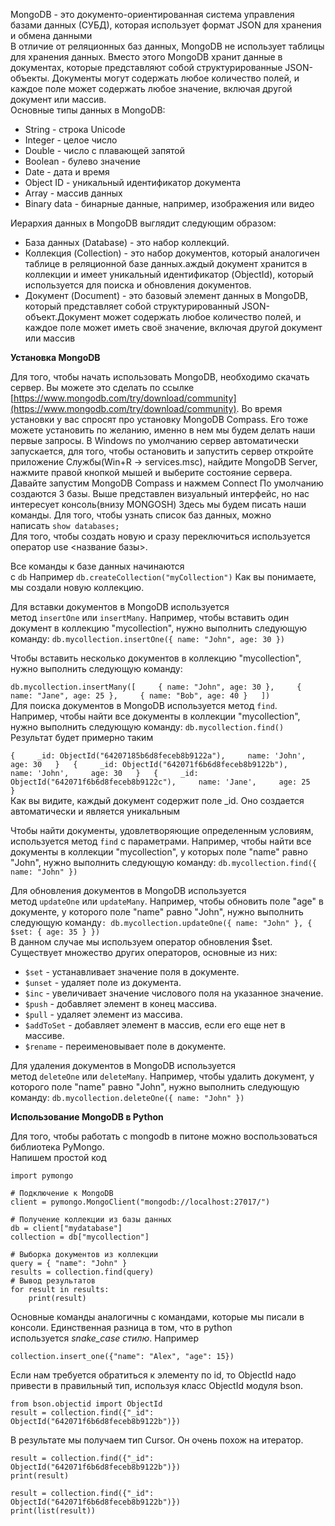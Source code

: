 MongoDB - это документо-ориентированная система управления базами данных (СУБД), которая использует формат JSON для хранения и обмена данными  
В отличие от реляционных баз данных, MongoDB не использует таблицы для хранения данных. Вместо этого MongoDB хранит данные в документах, которые представляют собой структурированные JSON-объекты. Документы могут содержать любое количество полей, и каждое поле может содержать любое значение, включая другой документ или массив.  
Основные типы данных в MongoDB:

- String - строка Unicode
- Integer - целое число
- Double - число с плавающей запятой
- Boolean - булево значение
- Date - дата и время
- Object ID - уникальный идентификатор документа
- Array - массив данных
- Binary data - бинарные данные, например, изображения или видео

Иерархия данных в MongoDB выглядит следующим образом:

- База данных (Database) - это набор коллекций.
- Коллекция (Collection) - это набор документов, который аналогичен таблице в реляционной базе данных.аждый документ хранится в коллекции и имеет уникальный идентификатор (ObjectId), который используется для поиска и обновления документов.
- Документ (Document) - это базовый элемент данных в MongoDB, который представляет собой структурированный JSON-объект.Документ может содержать любое количество полей, и каждое поле может иметь своё значение, включая другой документ или массив

**Установка MongoDB**

Для того, чтобы начать использовать MongoDB, необходимо скачать сервер. Вы можете это сделать по ссылке  
[https://www.mongodb.com/try/download/community](https://www.mongodb.com/try/download/community). Во время установки у вас спросят про установку MongoDB Compass. Его тоже можете установить по желанию, именно в нем мы будем делать наши первые запросы. В Windows по умолчанию сервер автоматически запускается, для того, чтобы остановить и запустить сервер откройте приложение Службы(Win+R -> services.msc), найдите MongoDB Server, нажмите правой кнопкой мышей и выберите состояние сервера.
Давайте запустим MongoDB Compass и нажмем Connect
По умолчанию создаются 3 базы. Выше представлен визуальный интерфейс, но нас интересует консоль(внизу MONGOSH)
Здесь мы будем писать наши команды. Для того, чтобы узнать список баз данных, можно написать `show databases;`  
Для того, чтобы создать новую и сразу переключиться используется оператор use <название базы>.

Все команды к базе данных начинаются с `db` Например `db.createCollection("myCollection")` Как вы понимаете, мы создали новую коллекцию.

Для вставки документов в MongoDB используется метод `insertOne` или `insertMany`. Например, чтобы вставить один документ в коллекцию "mycollection", нужно выполнить следующую команду: `db.mycollection.insertOne({ name: "John", age: 30 })`

Чтобы вставить несколько документов в коллекцию "mycollection", нужно выполнить следующую команду:

`db.mycollection.insertMany([     { name: "John", age: 30 },     { name: "Jane", age: 25 },     { name: "Bob", age: 40 }   ])`  
Для поиска документов в MongoDB используется метод `find`. Например, чтобы найти все документы в коллекции "mycollection", нужно выполнить следующую команду: `db.mycollection.find()`   
Результат будет примерно таким 

`{     _id: ObjectId("64207185b6d8feceb8b9122a"),     name: 'John',     age: 30   }   {     _id: ObjectId("642071f6b6d8feceb8b9122b"),     name: 'John',     age: 30   }   {     _id: ObjectId("642071f6b6d8feceb8b9122c"),     name: 'Jane',     age: 25   }`  
Как вы видите, каждый документ содержит поле _id. Оно создается автоматически и является уникальным

Чтобы найти документы, удовлетворяющие определенным условиям, используется метод `find` с параметрами. Например, чтобы найти все документы в коллекции "mycollection", у которых поле "name" равно "John", нужно выполнить следующую команду: `db.mycollection.find({ name: "John" })`

Для обновления документов в MongoDB используется метод `updateOne` или `updateMany`. Например, чтобы обновить поле "age" в документе, у которого поле "name" равно "John", нужно выполнить следующую команду`: db.mycollection.updateOne({ name: "John" }, { $set: { age: 35 } })`  
В данном случае мы используем оператор обновления $set. Существует множество других операторов, основные из них:

- `$set` - устанавливает значение поля в документе.
- `$unset` - удаляет поле из документа.
- `$inc` - увеличивает значение числового поля на указанное значение.
- `$push` - добавляет элемент в конец массива.
- `$pull` - удаляет элемент из массива.
- `$addToSet` - добавляет элемент в массив, если его еще нет в массиве.
- `$rename` - переименовывает поле в документе.

Для удаления документов в MongoDB используется метод `deleteOne` или `deleteMany`. Например, чтобы удалить документ, у которого поле "name" равно "John", нужно выполнить следующую команду: `db.mycollection.deleteOne({ name: "John" })`

**Использование MongoDB в Python**

Для того, чтобы работать с mongodb в питоне можно воспользоваться библиотека PyMongo.   
Напишем простой код

```
import pymongo

# Подключение к MongoDB
client = pymongo.MongoClient("mongodb://localhost:27017/")

# Получение коллекции из базы данных
db = client["mydatabase"]
collection = db["mycollection"]

# Выборка документов из коллекции
query = { "name": "John" }
results = collection.find(query)
# Вывод результатов
for result in results:
    print(result)
```

Основные команды аналогичны с командами, которые мы писали в консоли. Единственная разница в том, что в python используется _snake_case стилю_. Например 

```
collection.insert_one({"name": "Alex", "age": 15})
```

Если нам требуется обратиться к элементу по id, то ObjectId надо привести в правильный тип, используя класс ObjectId модуля bson.

```
from bson.objectid import ObjectId
result = collection.find({"_id": ObjectId("642071f6b6d8feceb8b9122b")})
```

В результате мы получаем тип Cursor. Он очень похож на итератор.

```
result = collection.find({"_id": ObjectId("642071f6b6d8feceb8b9122b")})
print(result)
```

```
result = collection.find({"_id": ObjectId("642071f6b6d8feceb8b9122b")})
print(list(result))
```